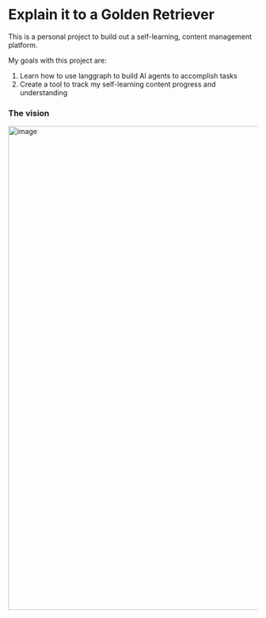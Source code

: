 # Explain it to a Golden Retriever 

This is a personal project to build out a self-learning, content management platform.

My goals with this project are: 
1. Learn how to use langgraph to build AI agents to accomplish tasks
2. Create a tool to track my self-learning content progress and understanding

### The vision
<img width="976" alt="image" src="https://github.com/user-attachments/assets/9bd7b78f-340f-4ce7-9ba1-b5ec96f61222" />

